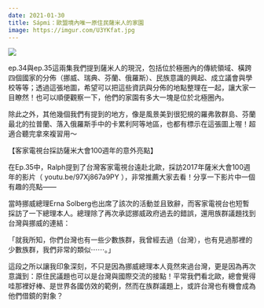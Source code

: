 ```yaml
---
date: 2021-01-30
title: Sápmi：歐盟境內唯一原住民薩米人的家園
image: https://imgur.com/U3YKfat.jpg
---
```


![](https://imgur.com/U3YKfat.jpg)

ep.34與ep.35這兩集我們提到薩米人的現況，包括位於極圈內的傳統領域、橫跨四個國家的分佈（挪威、瑞典、芬蘭、俄羅斯）、民族意識的興起、成立議會與學校等等；透過這張地圖，希望可以把這些資訊與分佈的地點整理在一起，讓大家一目瞭然！也可以順便觀察一下，他們的家園有多大一塊是位於北極圈內。

除此之外，其他幾個我們有提到的地方，像是風景美到很犯規的羅弗敦群島、芬蘭最北的拉普蘭、落入俄羅斯手中的卡累利阿等地區，也都有標示在這張圖上喔！超適合聽完拿來複習用～

【客家電視台採訪薩米大會100週年的意外亮點】

在Ep.35中，Ralph提到了台灣客家電視台遠赴北歐，採訪2017年薩米大會100週年的影片（ youtu.be/97Xj867a9PY ），非常推薦大家去看！分享一下影片中一個有趣的亮點——

當時挪威總理Erna Solberg也出席了該次的活動並且致辭，而客家電視台也短暫採訪了一下總理本人。總理除了再次承認挪威政府過去的錯誤，還用族群議題找到台灣與挪威的連結：

「就我所知，你們台灣也有一些少數族群，我曾經去過（台灣），也有見過那裡的少數族群，我們非常的類似⋯⋯。」

這段之所以讓我印象深刻，不只是因為挪威總理本人竟然來過台灣，更是因為再次意識到：原住民議題也可以是台灣與國際交流的接點！平常我們看北歐，總會覺得哇那裡好棒、是世界各國仿效的範例，然而在族群議題上，或許台灣也有機會成為他們借鏡的對象？